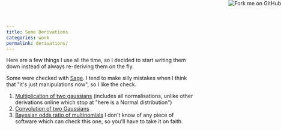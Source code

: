 ```yaml
---
title: Some Derivations
categories: work
permalink: derivations/
---
```


<a href="http://github.com/luispedro/derivations">
    <img style="position: absolute; top: 0; right: 0; border: 0;" src="http://s3.amazonaws.com/github/ribbons/forkme_right_darkblue_121621.png" alt="Fork me on GitHub" />
</a>

Here are a few things I use all the time, so I decided to start writing
them down instead of always re-deriving them on the fly.

Some were checked with [Sage](http://www.sagemath.org/). I tend to make
silly mistakes when I think that \"it\'s just manipulations now\", so I
like the check.

1.  [Multiplication of two
    gaussians](/files/derivations/two_gaussians.pdf) (includes all
    normalisations, unlike other derivations online which stop at \"here
    is a Normal distribution\")
2.  [Convolution of two
    Gaussians](/files/derivations/gaussian_integral.pdf)
3.  [Bayesian odds ratio of
    multinomials](/files/derivations/multinomials.pdf) I don\'t know of
    any piece of software which can check this one, so you\'ll have to
    take it on faith.
